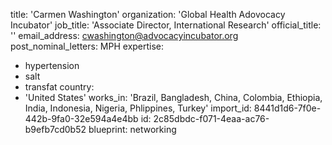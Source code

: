 title: 'Carmen Washington'
organization: 'Global Health Adovocacy Incubator'
job_title: 'Associate Director, International Research'
official_title: ''
email_address: cwashington@advocacyincubator.org
post_nominal_letters: MPH
expertise:
  - hypertension
  - salt
  - transfat
country:
  - 'United States'
works_in: 'Brazil, Bangladesh, China, Colombia, Ethiopia, India, Indonesia, Nigeria, Phlippines, Turkey'
import_id: 8441d1d6-7f0e-442b-9fa0-32e594a4e4bb
id: 2c85dbdc-f071-4eaa-ac76-b9efb7cd0b52
blueprint: networking
